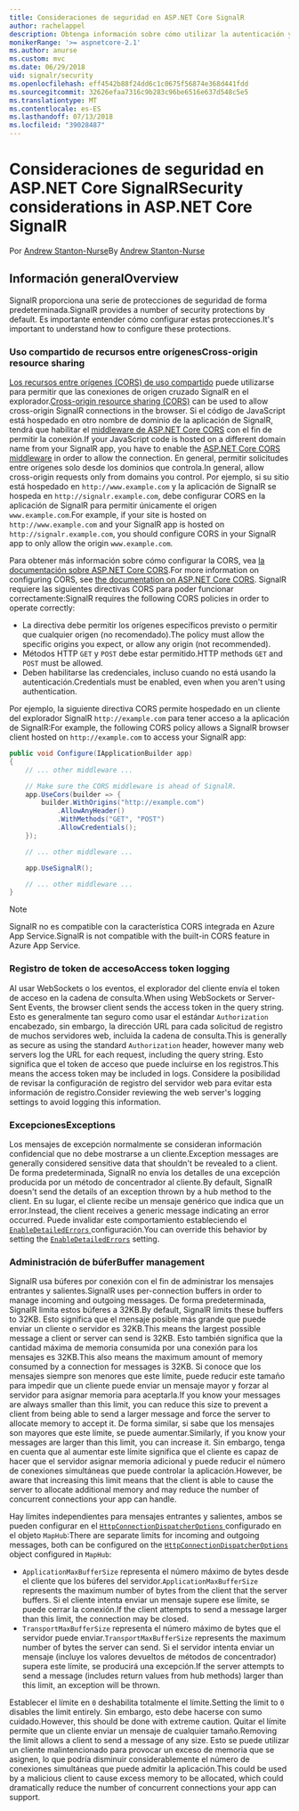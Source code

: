 ```yaml
---
title: Consideraciones de seguridad en ASP.NET Core SignalR
author: rachelappel
description: Obtenga información sobre cómo utilizar la autenticación y autorización en ASP.NET Core SignalR.
monikerRange: '>= aspnetcore-2.1'
ms.author: anurse
ms.custom: mvc
ms.date: 06/29/2018
uid: signalr/security
ms.openlocfilehash: eff4542b88f24dd6c1c0675f56874e368d441fdd
ms.sourcegitcommit: 32626efaa7316c9b283c96be6516e637d548c5e5
ms.translationtype: MT
ms.contentlocale: es-ES
ms.lasthandoff: 07/13/2018
ms.locfileid: "39028487"
---
```

# <a name="security-considerations-in-aspnet-core-signalr"></a><span data-ttu-id="0e827-103">Consideraciones de seguridad en ASP.NET Core SignalR</span><span class="sxs-lookup"><span data-stu-id="0e827-103">Security considerations in ASP.NET Core SignalR</span></span>

<span data-ttu-id="0e827-104">Por [Andrew Stanton-Nurse](https://twitter.com/anurse)</span><span class="sxs-lookup"><span data-stu-id="0e827-104">By [Andrew Stanton-Nurse](https://twitter.com/anurse)</span></span>

## <a name="overview"></a><span data-ttu-id="0e827-105">Información general</span><span class="sxs-lookup"><span data-stu-id="0e827-105">Overview</span></span>

<span data-ttu-id="0e827-106">SignalR proporciona una serie de protecciones de seguridad de forma predeterminada.</span><span class="sxs-lookup"><span data-stu-id="0e827-106">SignalR provides a number of security protections by default.</span></span> <span data-ttu-id="0e827-107">Es importante entender cómo configurar estas protecciones.</span><span class="sxs-lookup"><span data-stu-id="0e827-107">It's important to understand how to configure these protections.</span></span>

### <a name="cross-origin-resource-sharing"></a><span data-ttu-id="0e827-108">Uso compartido de recursos entre orígenes</span><span class="sxs-lookup"><span data-stu-id="0e827-108">Cross-origin resource sharing</span></span>

<span data-ttu-id="0e827-109">[Los recursos entre orígenes (CORS) de uso compartido](https://en.wikipedia.org/wiki/Cross-origin_resource_sharing) puede utilizarse para permitir que las conexiones de origen cruzado SignalR en el explorador.</span><span class="sxs-lookup"><span data-stu-id="0e827-109">[Cross-origin resource sharing (CORS)](https://en.wikipedia.org/wiki/Cross-origin_resource_sharing) can be used to allow cross-origin SignalR connections in the browser.</span></span> <span data-ttu-id="0e827-110">Si el código de JavaScript está hospedado en otro nombre de dominio de la aplicación de SignalR, tendrá que habilitar el [middleware de ASP.NET Core CORS](xref:security/cors) con el fin de permitir la conexión.</span><span class="sxs-lookup"><span data-stu-id="0e827-110">If your JavaScript code is hosted on a different domain name from your SignalR app, you have to enable the [ASP.NET Core CORS middleware](xref:security/cors) in order to allow the connection.</span></span> <span data-ttu-id="0e827-111">En general, permitir solicitudes entre orígenes solo desde los dominios que controla.</span><span class="sxs-lookup"><span data-stu-id="0e827-111">In general, allow cross-origin requests only from domains you control.</span></span> <span data-ttu-id="0e827-112">Por ejemplo, si su sitio está hospedado en `http://www.example.com` y la aplicación de SignalR se hospeda en `http://signalr.example.com`, debe configurar CORS en la aplicación de SignalR para permitir únicamente el origen `www.example.com`.</span><span class="sxs-lookup"><span data-stu-id="0e827-112">For example, if your site is hosted on `http://www.example.com` and your SignalR app is hosted on `http://signalr.example.com`, you should configure CORS in your SignalR app to only allow the origin `www.example.com`.</span></span>

<span data-ttu-id="0e827-113">Para obtener más información sobre cómo configurar la CORS, vea [la documentación sobre ASP.NET Core CORS](xref:security/cors).</span><span class="sxs-lookup"><span data-stu-id="0e827-113">For more information on configuring CORS, see [the documentation on ASP.NET Core CORS](xref:security/cors).</span></span> <span data-ttu-id="0e827-114">SignalR requiere las siguientes directivas CORS para poder funcionar correctamente:</span><span class="sxs-lookup"><span data-stu-id="0e827-114">SignalR requires the following CORS policies in order to operate correctly:</span></span>

* <span data-ttu-id="0e827-115">La directiva debe permitir los orígenes específicos previsto o permitir que cualquier origen (no recomendado).</span><span class="sxs-lookup"><span data-stu-id="0e827-115">The policy must allow the specific origins you expect, or allow any origin (not recommended).</span></span>
* <span data-ttu-id="0e827-116">Métodos HTTP `GET` y `POST` debe estar permitido.</span><span class="sxs-lookup"><span data-stu-id="0e827-116">HTTP methods `GET` and `POST` must be allowed.</span></span>
* <span data-ttu-id="0e827-117">Deben habilitarse las credenciales, incluso cuando no está usando la autenticación.</span><span class="sxs-lookup"><span data-stu-id="0e827-117">Credentials must be enabled, even when you aren't using authentication.</span></span>

<span data-ttu-id="0e827-118">Por ejemplo, la siguiente directiva CORS permite hospedado en un cliente del explorador SignalR `http://example.com` para tener acceso a la aplicación de SignalR:</span><span class="sxs-lookup"><span data-stu-id="0e827-118">For example, the following CORS policy allows a SignalR browser client hosted on `http://example.com` to access your SignalR app:</span></span>

```csharp
public void Configure(IApplicationBuilder app)
{
    // ... other middleware ...

    // Make sure the CORS middleware is ahead of SignalR.
    app.UseCors(builder => {
        builder.WithOrigins("http://example.com")
            .AllowAnyHeader()
            .WithMethods("GET", "POST")
            .AllowCredentials();
    });

    // ... other middleware ...

    app.UseSignalR();

    // ... other middleware ...
}
```

> [!NOTE]
> <span data-ttu-id="0e827-119">SignalR no es compatible con la característica CORS integrada en Azure App Service.</span><span class="sxs-lookup"><span data-stu-id="0e827-119">SignalR is not compatible with the built-in CORS feature in Azure App Service.</span></span>

### <a name="access-token-logging"></a><span data-ttu-id="0e827-120">Registro de token de acceso</span><span class="sxs-lookup"><span data-stu-id="0e827-120">Access token logging</span></span>

<span data-ttu-id="0e827-121">Al usar WebSockets o los eventos, el explorador del cliente envía el token de acceso en la cadena de consulta.</span><span class="sxs-lookup"><span data-stu-id="0e827-121">When using WebSockets or Server-Sent Events, the browser client sends the access token in the query string.</span></span> <span data-ttu-id="0e827-122">Esto es generalmente tan seguro como usar el estándar `Authorization` encabezado, sin embargo, la dirección URL para cada solicitud de registro de muchos servidores web, incluida la cadena de consulta.</span><span class="sxs-lookup"><span data-stu-id="0e827-122">This is generally as secure as using the standard `Authorization` header, however many web servers log the URL for each request, including the query string.</span></span> <span data-ttu-id="0e827-123">Esto significa que el token de acceso que puede incluirse en los registros.</span><span class="sxs-lookup"><span data-stu-id="0e827-123">This means the access token may be included in logs.</span></span> <span data-ttu-id="0e827-124">Considere la posibilidad de revisar la configuración de registro del servidor web para evitar esta información de registro.</span><span class="sxs-lookup"><span data-stu-id="0e827-124">Consider reviewing the web server's logging settings to avoid logging this information.</span></span>

### <a name="exceptions"></a><span data-ttu-id="0e827-125">Excepciones</span><span class="sxs-lookup"><span data-stu-id="0e827-125">Exceptions</span></span>

<span data-ttu-id="0e827-126">Los mensajes de excepción normalmente se consideran información confidencial que no debe mostrarse a un cliente.</span><span class="sxs-lookup"><span data-stu-id="0e827-126">Exception messages are generally considered sensitive data that shouldn't be revealed to a client.</span></span> <span data-ttu-id="0e827-127">De forma predeterminada, SignalR no envía los detalles de una excepción producida por un método de concentrador al cliente.</span><span class="sxs-lookup"><span data-stu-id="0e827-127">By default, SignalR doesn't send the details of an exception thrown by a hub method to the client.</span></span> <span data-ttu-id="0e827-128">En su lugar, el cliente recibe un mensaje genérico que indica que un error.</span><span class="sxs-lookup"><span data-stu-id="0e827-128">Instead, the client receives a generic message indicating an error occurred.</span></span> <span data-ttu-id="0e827-129">Puede invalidar este comportamiento estableciendo el [ `EnableDetailedErrors` ](xref:signalr/configuration#configure-server-options) configuración.</span><span class="sxs-lookup"><span data-stu-id="0e827-129">You can override this behavior by setting the [`EnableDetailedErrors`](xref:signalr/configuration#configure-server-options) setting.</span></span>

### <a name="buffer-management"></a><span data-ttu-id="0e827-130">Administración de búfer</span><span class="sxs-lookup"><span data-stu-id="0e827-130">Buffer management</span></span>

<span data-ttu-id="0e827-131">SignalR usa búferes por conexión con el fin de administrar los mensajes entrantes y salientes.</span><span class="sxs-lookup"><span data-stu-id="0e827-131">SignalR uses per-connection buffers in order to manage incoming and outgoing messages.</span></span> <span data-ttu-id="0e827-132">De forma predeterminada, SignalR limita estos búferes a 32KB.</span><span class="sxs-lookup"><span data-stu-id="0e827-132">By default, SignalR limits these buffers to 32KB.</span></span> <span data-ttu-id="0e827-133">Esto significa que el mensaje posible más grande que puede enviar un cliente o servidor es 32KB.</span><span class="sxs-lookup"><span data-stu-id="0e827-133">This means the largest possible message a client or server can send is 32KB.</span></span> <span data-ttu-id="0e827-134">Esto también significa que la cantidad máxima de memoria consumida por una conexión para los mensajes es 32KB.</span><span class="sxs-lookup"><span data-stu-id="0e827-134">This also means the maximum amount of memory consumed by a connection for messages is 32KB.</span></span> <span data-ttu-id="0e827-135">Si conoce que los mensajes siempre son menores que este límite, puede reducir este tamaño para impedir que un cliente puede enviar un mensaje mayor y forzar al servidor para asignar memoria para aceptarla.</span><span class="sxs-lookup"><span data-stu-id="0e827-135">If you know your messages are always smaller than this limit, you can reduce this size to prevent a client from being able to send a larger message and force the server to allocate memory to accept it.</span></span> <span data-ttu-id="0e827-136">De forma similar, si sabe que los mensajes son mayores que este límite, se puede aumentar.</span><span class="sxs-lookup"><span data-stu-id="0e827-136">Similarly, if you know your messages are larger than this limit, you can increase it.</span></span> <span data-ttu-id="0e827-137">Sin embargo, tenga en cuenta que al aumentar este límite significa que el cliente es capaz de hacer que el servidor asignar memoria adicional y puede reducir el número de conexiones simultáneas que puede controlar la aplicación.</span><span class="sxs-lookup"><span data-stu-id="0e827-137">However, be aware that increasing this limit means that the client is able to cause the server to allocate additional memory and may reduce the number of concurrent connections your app can handle.</span></span>

<span data-ttu-id="0e827-138">Hay límites independientes para mensajes entrantes y salientes, ambos se pueden configurar en el [ `HttpConnectionDispatcherOptions` ](xref:signalr/configuration#configure-server-options) configurado en el objeto `MapHub`:</span><span class="sxs-lookup"><span data-stu-id="0e827-138">There are separate limits for incoming and outgoing messages, both can be configured on the [`HttpConnectionDispatcherOptions`](xref:signalr/configuration#configure-server-options) object configured in `MapHub`:</span></span>

* <span data-ttu-id="0e827-139">`ApplicationMaxBufferSize` representa el número máximo de bytes desde el cliente que los búferes del servidor.</span><span class="sxs-lookup"><span data-stu-id="0e827-139">`ApplicationMaxBufferSize` represents the maximum number of bytes from the client that the server buffers.</span></span> <span data-ttu-id="0e827-140">Si el cliente intenta enviar un mensaje supere ese límite, se puede cerrar la conexión.</span><span class="sxs-lookup"><span data-stu-id="0e827-140">If the client attempts to send a message larger than this limit, the connection may be closed.</span></span>
* <span data-ttu-id="0e827-141">`TransportMaxBufferSize` representa el número máximo de bytes que el servidor puede enviar.</span><span class="sxs-lookup"><span data-stu-id="0e827-141">`TransportMaxBufferSize` represents the maximum number of bytes the server can send.</span></span> <span data-ttu-id="0e827-142">Si el servidor intenta enviar un mensaje (incluye los valores devueltos de métodos de concentrador) supera este límite, se producirá una excepción.</span><span class="sxs-lookup"><span data-stu-id="0e827-142">If the server attempts to send a message (includes return values from hub methods) larger than this limit, an exception will be thrown.</span></span>

<span data-ttu-id="0e827-143">Establecer el límite en `0` deshabilita totalmente el límite.</span><span class="sxs-lookup"><span data-stu-id="0e827-143">Setting the limit to `0` disables the limit entirely.</span></span> <span data-ttu-id="0e827-144">Sin embargo, esto debe hacerse con sumo cuidado.</span><span class="sxs-lookup"><span data-stu-id="0e827-144">However, this should be done with extreme caution.</span></span> <span data-ttu-id="0e827-145">Quitar el límite permite que un cliente enviar un mensaje de cualquier tamaño.</span><span class="sxs-lookup"><span data-stu-id="0e827-145">Removing the limit allows a client to send a message of any size.</span></span> <span data-ttu-id="0e827-146">Esto se puede utilizar un cliente malintencionado para provocar un exceso de memoria que se asignen, lo que podría disminuir considerablemente el número de conexiones simultáneas que puede admitir la aplicación.</span><span class="sxs-lookup"><span data-stu-id="0e827-146">This could be used by a malicious client to cause excess memory to be allocated, which could dramatically reduce the number of concurrent connections your app can support.</span></span>
